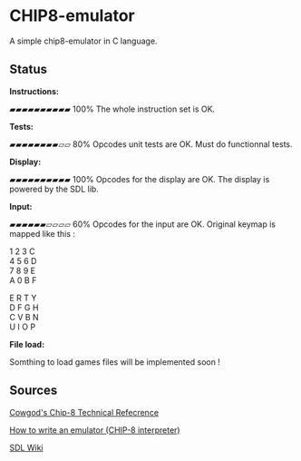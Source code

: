 # CHIP8-emulator
A simple chip8-emulator in C language.

## Status

**Instructions:**

▰▰▰▰▰▰▰▰▰▰ 100%
The whole instruction set is OK.

**Tests:**

▰▰▰▰▰▰▰▰▱▱ 80%
Opcodes unit tests are OK.
Must do functionnal tests.

**Display:**

▰▰▰▰▰▰▰▰▰▰ 100%
Opcodes for the display are OK.
The display is powered by the SDL lib.

**Input:**

▰▰▰▰▰▰▱▱▱▱ 60%
Opcodes for the input are OK.
Original keymap is mapped like this :

1 2 3 C    
4 5 6 D   
7 8 9 E   
A 0 B F    
     
E R T Y   
D F G H   
C V B N   
U I O P   

**File load:**

Somthing to load games files will be implemented soon !

## Sources
[Cowgod's Chip-8 Technical Refecrence](http://devernay.free.fr/hacks/chip8/C8TECH10.HTM#Fx07)

[How to write an emulator (CHIP-8 interpreter)](http://www.multigesture.net/articles/how-to-write-an-emulator-chip-8-interpreter/)

[SDL Wiki](https://wiki.libsdl.org/FrontPage)
